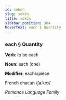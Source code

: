 ```yaml
---
id: xokön
slug: xokön
title: xokön
sidebar_position: 384
hoverText: each § Quantity
---
```


### each § Quantity

**Verb**: to be each

**Noun**: each (one)

**Modifier**: each/apiece

French chacun /ʃa.kœ̃/

*Romance Language Family*